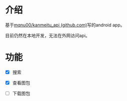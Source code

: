 # 介绍

基于[mqnu00/kanmeitu_api (github.com)](https://github.com/mqnu00/kanmeitu_api)写的android app。

目前仍然在本地开发，无法在外网访问api。

# 功能

- [x] 搜索

- [x] 查看图包
- [ ] 下载图包
